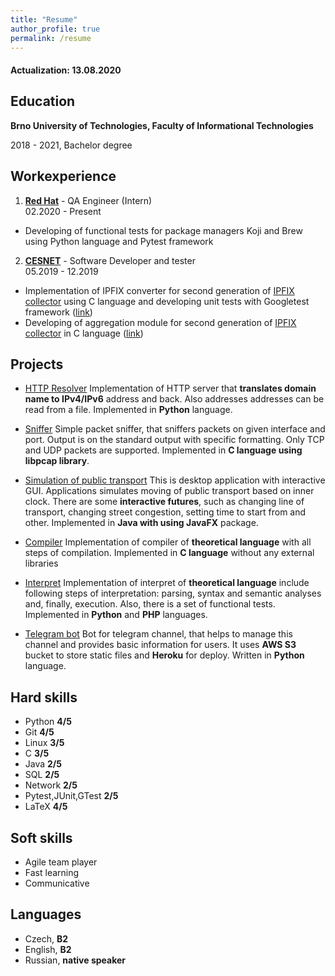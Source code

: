 ```yaml
---
title: "Resume"
author_profile: true
permalink: /resume
---
```


#### Actualization: 13.08.2020
## Education

**Brno University of Technologies, Faculty of Informational Technologies**

2018 - 2021, Bachelor degree


## Workexperience
1. **[Red Hat](https://www.redhat.com/)** - QA Engineer (Intern)<br>
02.2020 - Present
+ Developing of functional tests for package managers Koji and Brew using Python
language and Pytest framework

2. **[CESNET](https://www.cesnet.cz/)** - Software Developer and tester<br>
05.2019 - 12.2019
+ Implementation of IPFIX converter for second generation of
[IPFIX collector](https://github.com/CESNET/ipfixcol2) using C language and
developing unit tests with Googletest framework
([link](\href{https://github.com/x00Pavel/libfds/tree/json/src/converters))
+ Developing of aggregation module for second generation of
[IPFIX collector](https://github.com/CESNET/ipfixcol2) in C language
([link](https://github.com/x00Pavel/libfds/tree/agregator/src/aggregator))


## Projects
+ [HTTP Resolver](https://github.com/x00Pavel/HTTP_resolver)
Implementation of HTTP server that **translates domain name to IPv4/IPv6**
address and back. Also addresses addresses can be read from a file. Implemented
in **Python** language.

+ [Sniffer](https://github.com/x00Pavel/Sniffer)
Simple packet sniffer, that sniffers packets on given interface and port.
Output is on the standard output with specific formatting. Only TCP and UDP
packets are supported. Implemented in **C language using libpcap library**.

+ [Simulation of public transport](https://github.com/x00Pavel/IJA-1)
This is desktop application with interactive GUI. Applications simulates moving
of public transport based on inner clock. There are some **interactive futures**,
such as changing line of transport, changing street congestion, setting time to
start from and other. Implemented in **Java with using JavaFX** package.

+ [Compiler](https://github.com/x00Pavel/IFJ-compiler)
Implementation of compiler of **theoretical language** with all steps of
compilation. Implemented in **C language** without any external libraries

+ [Interpret](https://github.com/x00Pavel/Interpret)
Implementation of interpret of **theoretical language** include following steps
of interpretation: parsing, syntax and semantic analyses and, finally,
execution. Also, there is a set of functional tests. Implemented in 
**Python** and **PHP** languages.

+ [Telegram bot](https://github.com/x00Pavel/telegram-bot)
Bot for telegram channel, that helps to manage this channel and 
provides basic information for users. It uses **AWS S3** bucket to store static 
files and **Heroku** for deploy. Written in **Python** language.


## Hard skills
+ Python **4/5**
+ Git **4/5**
+ Linux **3/5**
+ C **3/5**
+ Java **2/5**
+ SQL **2/5**
+ Network **2/5**
+ Pytest,JUnit,GTest **2/5**
+ LaTeX **4/5**


## Soft skills
+ Agile team player
+ Fast learning
+ Communicative

## Languages
+ Czech, **B2**
+ English, **B2**
+ Russian, **native speaker**
